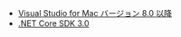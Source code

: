 * [Visual Studio for Mac バージョン 8.0 以降](https://visualstudio.microsoft.com/vs/mac/)
* [.NET Core SDK 3.0](https://dotnet.microsoft.com/download/dotnet-core/3.0)

